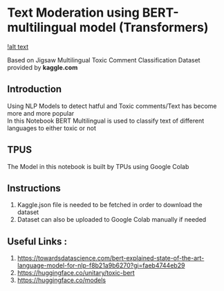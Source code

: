 # Text Moderation using BERT-multilingual model (Transformers)
[!alt text](https://www.researchgate.net/profile/Wissam-Antoun/publication/334770935/figure/fig4/AS:786813799120897@1564602436315/BERT-Fine-Tuning-Model-Architecture.jpg)

Based on Jigsaw Multilingual Toxic Comment Classification Dataset provided by **kaggle.com**
## Introduction 
Using NLP Models to detect hatful and Toxic comments/Text has become more and more popular 
<br>
In this Notebook BERT Multilingual is used to classify text of different languages to either toxic or not 
## TPUS 
The Model in this notebook is built by TPUs using Google Colab 
## Instructions 
1. Kaggle.json file is needed to be fetched in order to download the dataset 
2. Dataset can also be uploaded to Google Colab manually if needed 
## Useful Links : 
1. https://towardsdatascience.com/bert-explained-state-of-the-art-language-model-for-nlp-f8b21a9b6270?gi=faeb4744eb29 
2. https://huggingface.co/unitary/toxic-bert
3. https://huggingface.co/models
